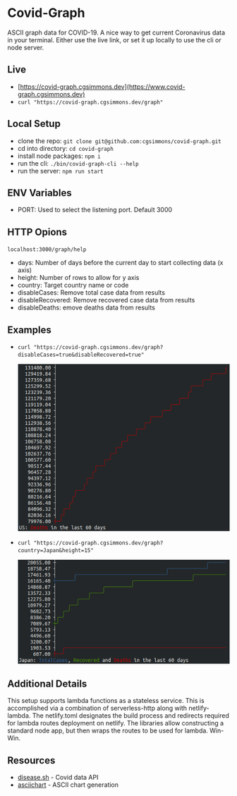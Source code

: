 # Covid-Graph

ASCII graph data for COVID-19. A nice way to get current Coronavirus data in your terminal. Either use the live link, or set it up locally to use the cli or node server.

## Live

-   [https://covid-graph.cgsimmons.dev](https://www.covid-graph.cgsimmons.dev)
-   `curl "https://covid-graph.cgsimmons.dev/graph"`

## Local Setup

-   clone the repo: `git clone git@github.com:cgsimmons/covid-graph.git`
-   cd into directory: `cd covid-graph`
-   install node packages: `npm i`
-   run the cli: `./bin/covid-graph-cli --help`
-   run the server: `npm run start`

## ENV Variables

-   PORT: Used to select the listening port. Default 3000

## HTTP Opions

`localhost:3000/graph/help`

-   days: Number of days before the current day to start collecting data (x axis)
-   height: Number of rows to allow for y axis
-   country: Target country name or code
-   disableCases: Remove total case data from results
-   disableRecovered: Remove recovered case data from results
-   disableDeaths: emove deaths data from results

## Examples

-   `curl "https://covid-graph.cgsimmons.dev/graph?disableCases=true&disableRecovered=true"`

    ![US: Deaths in the last 60 days](assets/us-deaths.png)

-   `curl "https://covid-graph.cgsimmons.dev/graph?country=Japan&height=15"`

    ![US: Deaths in the last 60 days](assets/japan-all.png)

## Additional Details

This setup supports lambda functions as a stateless service. This is accomplished via a combination of serverless-http along with netlify-lambda. The netlify.toml designates the build process and redirects required for lambda routes deployment on netlify. The libraries allow constructing a standard node app, but then wraps the routes to be used for lambda. Win-Win.

## Resources

-   [disease.sh](https://github.com/disease-sh/API) - Covid data API
-   [asciichart](https://github.com/kroitor/asciichart) - ASCII chart generation
